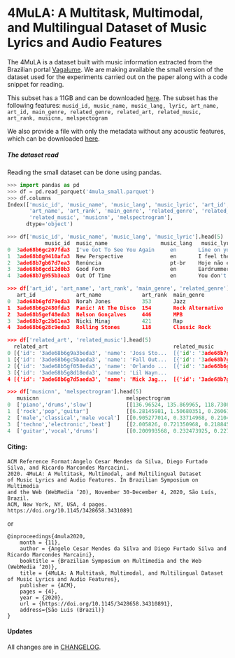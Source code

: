 # 4MuLA: A Multitask, Multimodal, and Multilingual Dataset of Music Lyrics and Audio Features
The 4MuLA is a dataset built with music information extracted from the Brazilian portal [Vagalume](http://api.vagalume.com.br/docs/).
We are making available the small version of the dataset used for the experiments carried out on the paper along with a code snippet for reading.

This subset has a 11GB and can be downloaded [here](https://mega.nz/file/3K4lAQIA#HUsw27Iu-kCmSPOPmETTyIP7aVX224KPNMWyoR3TJdo).
The subset has the following features:
`musid_id, music_name, music_lang, lyric, art_name, art_id, main_genre, related_genre, related_art, related_music, art_rank, musicnn, melspectogram`

We also provide a file with only the metadata without any acoustic features, which can be downloaded [here](https://mega.nz/file/eWpyQKyT#7uTZQ9djcH3kF5zgHdVQ3nqGgp38TDWQpDur-guWZcE).


##### The dataset read
Reading the small dataset can be done using pandas.
```python
>>> import pandas as pd
>>> df = pd.read_parquet('4mula_small.parquet')
>>> df.columns
Index(['music_id', 'music_name', 'music_lang', 'music_lyric', 'art_id',
       'art_name', 'art_rank', 'main_genre', 'related_genre', 'related_art',
       'related_music', 'musicnn', 'melspectrogram'],
      dtype='object')

>>> df['music_id', 'music_name', 'music_lang', 'music_lyric'].head(5)
            music_id  music_name	             music_lang   music_lyric
0  3ade68b6gc207fda3  I've Got To See You Again     en       Line on your face don't bother me\nDown ...
1  3ade68b8g9410afa3  New Perspective               en       I feel the salty waves come in\nI feel  ...
2  3ade68b7gb67d7ea3  Renúncia                      pt-br    Hoje não existe nada mais entre nós  ...
3  3ade68b8gcd12d0b3  Good Form                     en       Eardrummers\nUh, uh, huh, uh, huh\nUh,  ...
4  3ade68b7g955b3ea3  Out Of Time                   en       You don't know what's going on\nYou've ...

>>> df['art_id', 'art_name', 'art_rank', 'main_genre', 'related_genre'].head(5)
   art_id             art_name             art_rank  main_genre        related_genre
0  3ade68b6gfd79eda3  Norah Jones          353       Jazz              ['Jazz', 'Blues', 'Soul Music', 'Country', 'Ro...
1  3ade68b6g2480fda3  Panic! At The Disco  154       Rock Alternativo  ['Rock Alternativo', 'Pop/Punk', 'Pop/Rock', '...
2  3ade68b5gef48eda3  Nelson Gonçalves     446       MPB               ['MPB', 'Velha Guarda', 'Romântico', 'Samba', ...
3  3ade68b7gc2b61ea3  Nicki Minaj          421       Rap               ['Rap', 'Pop', 'Hip Hop', 'R&B', 'Dance', 'Ele...
4  3ade68b6g28c9eda3  Rolling Stones       118       Classic Rock      ['Classic Rock', 'Rock', 'Blues', 'R&B', 'Hard...

>>> df['related_art', 'related_music'].head(5)
  related_art                                        related_music
0 [{'id': '3ade68b6g9a3beda3', 'name': 'Joss Sto...  [{'id': '3ade68b7gdddfcea3', 'name': 'Ten Phan...
1 [{'id': '3ade68b6gc5baeda3', 'name': 'Fall Out...  [{'id': '3ade68b7gc6144ea3', 'name': 'Wake Me ...
2 [{'id': '3ade68b5gf058eda3', 'name': 'Orlando ...  [{'id': '3ade68b6gbab1fda3', 'name': 'As Rosas...
3 [{'id': '3ade68b5g8d18eda3', 'name': 'Lil Wayn...                                                 []
4 [{'id': '3ade68b6g7d5aeda3', 'name': 'Mick Jag...  [{'id': '3ade68b7g9ae20ea3', 'name': 'Run Of T...

>>> df['musicnn', 'melspectrogram'].head(5)
   musicnn                            melspectrogram
0  ['piano','drums','slow']           [[136.96524, 135.869965, 118.730804, 133.62802...
1  ['rock','pop','guitar']            [[6.28145981, 1.50680351, 0.260610491, 0.17753...
2  ['male','classical','male vocal']  [[0.905277014, 0.33714968, 0.210445538, 0.1545...
3  ['techno','electronic','beat']     [[2.005826, 0.721350968, 0.2188458, 0.23778049...
4  ['guitar','vocal','drums']         [[0.200993568, 0.232473925, 0.227112547, 0.139...

```




#### Citing:

```
ACM Reference Format:Angelo Cesar Mendes da Silva, Diego Furtado Silva, and Ricardo Marcondes Marcacini.
2020. 4MuLA: A Multitask, Multimodal, and Multilingual Dataset 
of Music Lyrics and Audio Features. In Brazilian Symposium on Multimedia 
and the Web (WebMedia ’20), November 30-December 4, 2020, São Luís, Brazil. 
ACM, New York, NY, USA, 4 pages. https://doi.org/10.1145/3428658.34310891

```
or 
```
@inproceedings{4mula2020,
    month = {11},
    author = {Angelo Cesar Mendes da Silva and Diego Furtado Silva and Ricardo Marcondes Marcaini},
    booktitle = {Brazilian Symposium on Multimedia and the Web (WebMedia ’20)},
    title = {4MuLA: A Multitask, Multimodal, and Multilingual Dataset of Music Lyrics and Audio Features},
    publisher = {ACM},
    pages = {4},
    year = {2020},
    url = {https://doi.org/10.1145/3428658.34310891},
    address={São Luís (Brazil)}
}
```

#### Updates

All changes are in [CHANGELOG](Changelog.md). 